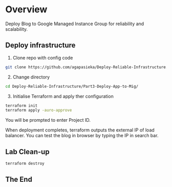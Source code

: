 <!-- Overview -->
# Overview
Deploy Blog to Google Managed Instance Group for reliability and scalability. 

<!-- Task1 -->
## Deploy infrastructure
1. Clone repo with config code
  ```sh
git clone https://github.com/agapasieka/Deploy-Reliable-Infrastructure.git
  ```

2. Change directory 
  ```sh
  cd Deploy-Reliable-Infrastructure/Part3-Deploy-App-to-Mig/
  ```

3. Initialise Terraform and apply ther configuration 
  ```sh
  terraform init
  terraform apply -auro-approve
  ``` 
You will be prompted to enter Project ID.

When deployment completes, terraform outputs the external IP of load balancer. You can test the blog in browser by typing the IP in search bar. 

<!-- Task3 -->
## Lab Clean-up
  ```sh
  terraform destroy
  ```

## The End
